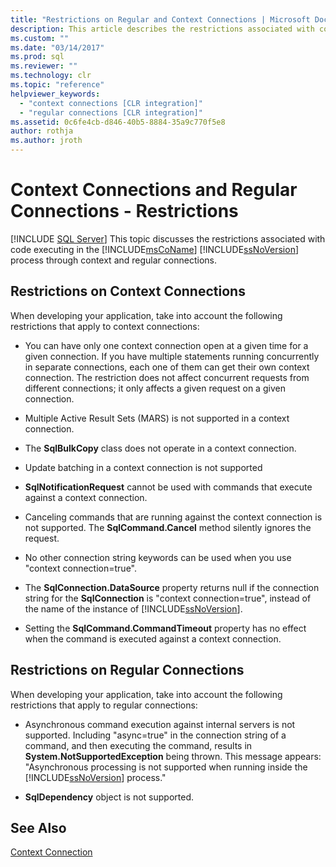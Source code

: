 ```yaml
---
title: "Restrictions on Regular and Context Connections | Microsoft Docs"
description: This article describes the restrictions associated with code running in the Microsoft SQL Server process through context and regular connections.
ms.custom: ""
ms.date: "03/14/2017"
ms.prod: sql
ms.reviewer: ""
ms.technology: clr
ms.topic: "reference"
helpviewer_keywords: 
  - "context connections [CLR integration]"
  - "regular connections [CLR integration]"
ms.assetid: 0c6fe4cb-d846-40b5-8884-35a9c770f5e8
author: rothja
ms.author: jroth
---
```

# Context Connections and Regular Connections - Restrictions
[!INCLUDE [SQL Server](../../../includes/applies-to-version/sqlserver.md)]
  This topic discusses the restrictions associated with code executing in the [!INCLUDE[msCoName](../../../includes/msconame-md.md)] [!INCLUDE[ssNoVersion](../../../includes/ssnoversion-md.md)] process through context and regular connections.  
  
## Restrictions on Context Connections  
 When developing your application, take into account the following restrictions that apply to context connections:  
  
-   You can have only one context connection open at a given time for a given connection. If you have multiple statements running concurrently in separate connections, each one of them can get their own context connection. The restriction does not affect concurrent requests from different connections; it only affects a given request on a given connection.  
  
-   Multiple Active Result Sets (MARS) is not supported in a context connection.  
  
-   The **SqlBulkCopy** class does not operate in a context connection.  
  
-   Update batching in a context connection is not supported  
  
-   **SqlNotificationRequest** cannot be used with commands that execute against a context connection.  
  
-   Canceling commands that are running against the context connection is not supported. The **SqlCommand.Cancel** method silently ignores the request.  
  
-   No other connection string keywords can be used when you use "context connection=true".  
  
-   The **SqlConnection.DataSource** property returns null if the connection string for the **SqlConnection** is "context connection=true", instead of the name of the instance of [!INCLUDE[ssNoVersion](../../../includes/ssnoversion-md.md)].  
  
-   Setting the **SqlCommand.CommandTimeout** property has no effect when the command is executed against a context connection.  
  
## Restrictions on Regular Connections  
 When developing your application, take into account the following restrictions that apply to regular connections:  
  
-   Asynchronous command execution against internal servers is not supported. Including "async=true" in the connection string of a command, and then executing the command, results in **System.NotSupportedException** being thrown. This message appears: "Asynchronous processing is not supported when running inside the [!INCLUDE[ssNoVersion](../../../includes/ssnoversion-md.md)] process."  
  
-   **SqlDependency** object is not supported.  
  
## See Also  
 [Context Connection](../../../relational-databases/clr-integration/data-access/context-connection.md)  
  
  
